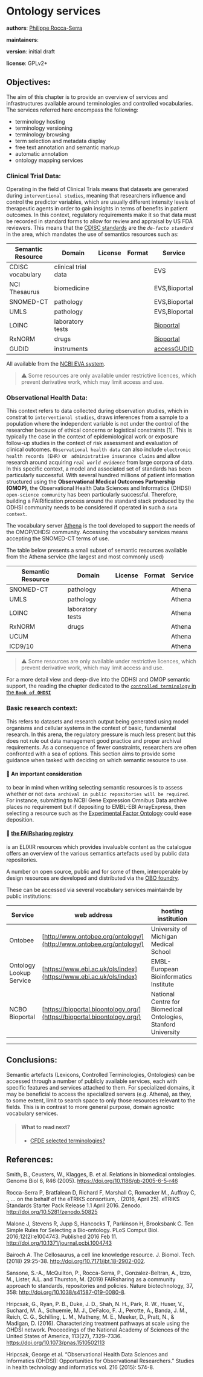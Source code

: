 # Ontology services

**authors**: [Philippe Rocca-Serra]()

**maintainers**: 

**version**: initial draft

**license**: GPLv2+

        

## Objectives:

The aim of this chapter is to provide an overview of services and infrastructures available around terminologies and controlled vocabularies.  The services referred here encompass the following:
* terminology hosting
* terminology versioning
* terminology browsing
* term selection and metadata display
* free text annotation and semantic markup
* automatic annotation
* ontology mapping services


### Clinical Trial Data:

Operating in the field of Clinical Trials means that datasets are generated during `interventional studies`, meaning that researchers influence and control the predictor variables, which are usually different intensity levels of therapeutic agents in order to gain insights in terms of benefits in patient outcomes.
In this context, regulatory requirements make it so that data must be recorded in standard forms to allow for review and appraisal by US FDA reviewers. This means that the [CDISC standards]() are the *`de-facto standard`* in the area, which mandates the use of semantics resources such as:

| Semantic Resource|Domain |License |Format |Service|
|--|--|--|--|--|
|CDISC vocabulary|clinical trial data|||EVS|
|NCI Thesaurus|biomedicine|||EVS,Bioportal|
|SNOMED-CT|pathology|||EVS,Bioportal|
|UMLS|pathology|||EVS,Bioportal|
|LOINC|laboratory tests|||[Bioportal](https://bioportal.bioontology.org/ontologies/LOINC)|
|RxNORM|drugs|||[Bioportal](https://bioportal.bioontology.org/ontologies/RXNORM)|
|GUDID|instruments|||[accessGUDID](https://accessgudid.nlm.nih.gov/)|

All available from the [NCBI EVA system](https://evs.nci.nih.gov/).

> :warning:  Some resources are only available under restrictive licences, which prevent derivative work, which may limit access and use. 


### Observational Health Data:

This context refers to data collected during observation studies, which in constrat to `interventional studies`, draws inferences from a sample to a population where the independent variable is not under the control of the researcher because of ethical concerns or logistical constraints [1]. This is typically the case in the context of epidemiological work or exposure follow-up studies in the context of risk assessment and evaluation of clinical outcomes. `Observational health data` can also include `electronic health records (EHR)` or ` administrative insurance claims` and allow research around acquiring *`real world evidence`* from large corpora of data.
In this specific context, a model and associated set of standards has been particularly successful. With several hundred millions of patient information structured using the **Observational Medical Outcomes Partnership (OMOP)**, the Observational Health Data Sciences and Informatics (OHDSI) `open-science community` has been particularly successful. Therefore, building a FAIRification process around the standard stack produced by the ODHSI community needs to be considered if operated in such a `data context`.


The vocabulary server [Athena](https://athena.ohdsi.org/search-terms/terms) is the tool developed to support the needs of the OMOP/OHDSI community. Accessing the vocabulary services means accepting the SNOMED-CT terms of use.

The table below presents a small subset of semantic resources available from the Athena service (the largest and most commonly used)

| Semantic Resource|Domain |License |Format |Service|
|--|--|--|--|--|
|SNOMED-CT|pathology|||Athena|
|UMLS|pathology|||Athena|
|LOINC|laboratory tests|||Athena|
|RxNORM|drugs|||Athena|
|UCUM||||Athena|
|ICD9/10||||Athena|


> :warning:  Some resources are only available under restrictive licences, which prevent derivative work, which may limit access and use. 


For a more detail view and deep-dive into the ODHSI and OMOP semantic support, the reading the chapter dedicated to the [`controlled terminology` in the **`Book of OHDSI`**](https://ohdsi.github.io/TheBookOfOhdsi/StandardizedVocabularies.html)


### Basic research context:

This refers to datasets and research output being generated using model organisms and cellular systems in the context of basic, fundamental research. In this arena, the regulatory pressure is much less present but this does not rule out data management good practice and proper archival requirements.
As a consequence of fewer constraints, researchers are often confronted with a sea of options. This section aims to provide some guidance when tasked with deciding on which semantic resource to use.

#### :bell: **An important consideration** 
to bear in mind when writing selecting semantic resources is to assess whether or not `data archival in public repositories will be required`. For instance, submitting to NCBI Gene Expression Omnibus Data archive places no requirement but if depositing to EMBL-EBI ArrayExpress, then selecting a resource such as the [Experimental Factor Ontology](https://efo.owl) could ease deposition.

#### :bell: **[the FAIRsharing registry](https://fairsharing.org)** 
is an ELIXIR resources which provides invaluable content as the catalogue offers an overview of the various semantics artefacts used by public data repositories.

A number on open source, public and for some of them, interoperable by design resources are developed and distributed via the [OBO foundry](http://www.obofoundry.org/). 

These can be accessed via several vocabulary services maintainde by public institutions:

|Service|web address|hosting institution|
|-|-|-|
|Ontobee|[http://www.ontobee.org/ontology/](http://www.ontobee.org/ontology/)|University of Michigan Medical School|
|Ontology Lookup Service|[https://www.ebi.ac.uk/ols/index](https://www.ebi.ac.uk/ols/index)|EMBL-European Bioinformatics Institute|
|NCBO Bioportal|[https://bioportal.bioontology.org/](https://bioportal.bioontology.org/)|National Centre for Biomedical Ontologies, Stanford University| 

---

## Conclusions:

Semantic artefacts (Lexicons, Controlled Terminologies, Ontologies) can be accessed through a number of publicly available services, each with specific features and services attached to them.
For specialized domains, it may be beneficial to access the specialized servers (e.g. Athena), as they, to some extent, limit to search space to only those resources relevant to the fields.
This is in contrast to more general purpose, domain agnostic vocabulary services.
> ####  What to read next?
> * [CFDE selected terminologies?](../14/cfde-terminologies.html)




## References:

Smith, B., Ceusters, W., Klagges, B. et al. Relations in biomedical ontologies. Genome Biol 6, R46 (2005). https://doi.org/10.1186/gb-2005-6-5-r46

Rocca-Serra P, Bratfalean D, Richard F, Marshall C, Romacker M., Auffray C, ., … on the behalf of the eTRIKS consortium, . (2016, April 25). eTRIKS Standards Starter Pack Release 1.1 April 2016. Zenodo. http://doi.org/10.5281/zenodo.50825

Malone J, Stevens R, Jupp S, Hancocks T, Parkinson H, Brooksbank C. Ten Simple Rules for Selecting a Bio-ontology. PLoS Comput Biol. 2016;12(2):e1004743. Published 2016 Feb 11. http://doi.org/10.1371/journal.pcbi.1004743

Bairoch A. The Cellosaurus, a cell line knowledge resource. J. Biomol. Tech. (2018) 29:25-38. http://doi.org/10.7171/jbt.18-2902-002.

Sansone, S.-A., McQuilton, P., Rocca-Serra, P., Gonzalez-Beltran, A., Izzo, M., Lister, A.L. and Thurston, M. (2019) FAIRsharing as a community approach to standards, repositories and policies. Nature biotechnology, 37, 358: http://doi.org/10.1038/s41587-019-0080-8.

Hripcsak, G., Ryan, P. B., Duke, J. D., Shah, N. H., Park, R. W., Huser, V., Suchard, M. A., Schuemie, M. J., DeFalco, F. J., Perotte, A., Banda, J. M., Reich, C. G., Schilling, L. M., Matheny, M. E., Meeker, D., Pratt, N., & Madigan, D. (2016). Characterizing treatment pathways at scale using the OHDSI network. Proceedings of the National Academy of Sciences of the United States of America, 113(27), 7329–7336. https://doi.org/10.1073/pnas.1510502113

Hripcsak, George et al. “Observational Health Data Sciences and Informatics (OHDSI): Opportunities for Observational Researchers.” Studies in health technology and informatics vol. 216 (2015): 574-8.



